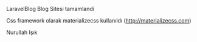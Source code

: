 LaravelBlog Blog Sitesi tamamlandi

Css framework olarak materializecss kullanıldı (http://materializecss.com)

Nurullah Işık
